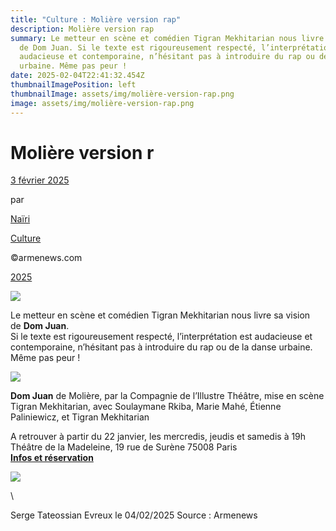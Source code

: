 ```yaml
---
title: "Culture : Molière version rap"
description: Molière version rap
summary: Le metteur en scène et comédien Tigran Mekhitarian nous livre sa vision
  de Dom Juan. Si le texte est rigoureusement respecté, l’interprétation est
  audacieuse et contemporaine, n’hésitant pas à introduire du rap ou de la danse
  urbaine. Même pas peur !
date: 2025-02-04T22:41:32.454Z
thumbnailImagePosition: left
thumbnailImage: assets/img/molière-version-rap.png
image: assets/img/molière-version-rap.png
---
```

<!--StartFragment-->

# Molière version r[](https://www.facebook.com/sharer/sharer.php?u=https%3A%2F%2Fwww.armenews.com%2Fmoliere-version-rap%2F&title=Moli%C3%A8re%20version%20rap)

[3 février 2025](https://www.armenews.com/moliere-version-rap/)

par

[Naïri](https://www.armenews.com/author/carolik/)

[Culture](https://www.armenews.com/categorie/culture/)

©armenews.com

[2025](https://www.armenews.com/moliere-version-rap/)

![](https://www.armenews.com/wp-content/uploads/2025/01/logo.png)

Le metteur en scène et comédien Tigran Mekhitarian nous livre sa vision de **Dom Juan**.\
Si le texte est rigoureusement respecté, l’interprétation est audacieuse et contemporaine, n’hésitant pas à introduire du rap ou de la danse urbaine. Même pas peur !

![](https://www.armenews.com/wp-content/uploads/2025/01/tigrane-171x300.png)

**Dom Juan** de Molière, par la Compagnie de l’Illustre Théâtre, mise en scène Tigran Mekhitarian, avec Soulaymane Rkiba, Marie Mahé, Étienne Paliniewicz, et Tigran Mekhitarian

A retrouver à partir du 22 janvier, les mercredis, jeudis et samedis à 19h\
Théâtre de la Madeleine, 19 rue de Surène 75008 Paris\
**[Infos et réservation](https://www.theatre-madeleine.com/spectacle/dom-juan/)**

![](https://www.armenews.com/wp-content/uploads/2025/01/affiche-212x300.png)

<!--EndFragment-->\

S﻿erge Tateossian Evreux   le 04/02/2025     Source : Armenews